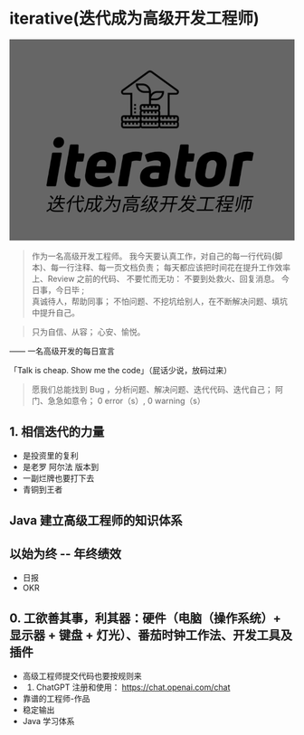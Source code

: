 # iterative(迭代成为高级开发工程师)

![logo](./logo.png)

> 作为一名高级开发工程师。
> 我今天要认真工作，对自己的每一行代码(脚本)、每一行注释、每一页文档负责；
> 每天都应该把时间花在提升工作效率上、Review 之前的代码、 不要忙而无功： 不要到处救火、回复消息。
> 今日事，今日毕 ;  
> 真诚待人，帮助同事；
> 不怕问题、不挖坑给别人，在不断解决问题、填坑中提升自己。

> 只为自信、从容； 心安、愉悦。

——  一名高级开发的每日宣言

「Talk is cheap. Show me the code」（屁话少说，放码过来）

> 愿我们总能找到 Bug ，分析问题、解决问题、迭代代码、迭代自己； 阿门、急急如意令； 0 error（s）, 0 warning（s）

## 1. 相信迭代的力量

- 是投资里的复利
- 是老罗 阿尔法 版本到
- 一副烂牌也要打下去
- 青铜到王者

## Java 建立高级工程师的知识体系


## 以始为终 -- 年终绩效

- 日报
- OKR

## 0. 工欲善其事，利其器：硬件（电脑（操作系统）+ 显示器 + 键盘 + 灯光）、番茄时钟工作法、开发工具及插件


- 高级工程师提交代码也要按规则来
- 1. ChatGPT 注册和使用： https://chat.openai.com/chat
- 靠谱的工程师-作品
- 稳定输出
- Java 学习体系
